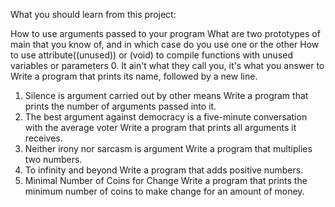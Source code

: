 What you should learn from this project:

How to use arguments passed to your program
What are two prototypes of main that you know of, and in which case do you use one or the other
How to use attribute((unused)) or (void) to compile functions with unused variables or parameters
0. It ain't what they call you, it's what you answer to
Write a program that prints its name, followed by a new line.
1. Silence is argument carried out by other means
Write a program that prints the number of arguments passed into it.
2. The best argument against democracy is a five-minute conversation with the average voter
Write a program that prints all arguments it receives.
3. Neither irony nor sarcasm is argument
Write a program that multiplies two numbers.
4. To infinity and beyond
Write a program that adds positive numbers.
5. Minimal Number of Coins for Change
Write a program that prints the minimum number of coins to make change for an amount of money.
